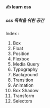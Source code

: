 #### ✍ learn css
##### css 독학을 위한 공간

Index :
1. Box
2. Float
3. Position
4. Flexbox
5. Media Query
6. Typography
7. Background
8. Transition
9. Animation
10. Box Shadow
11. Transform
12. Selectors
  
